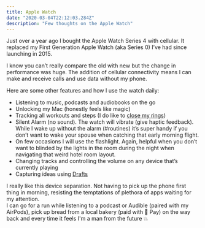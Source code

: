 ```yaml
---
title: Apple Watch
date: "2020-03-04T22:12:03.284Z"
description: "Few thoughts on the Apple Watch"
---
```


Just over a year ago I bought the Apple Watch Series 4 with cellular.
It replaced my First Generation Apple Watch (aka Series 0) I’ve had since launching in 2015.
 
I know you can’t really compare the old with new but the change in performance was huge.  The addition of cellular connectivity means I can make and receive calls and use data without my phone. 

Here are some other features and how I use the watch daily: 
* Listening to music, podcasts and audiobooks on the go
* Unlocking my Mac (honestly feels like magic) 
* Tracking all workouts and steps (I do like to [close my rings](https://www.apple.com/uk/watch/close-your-rings/))
* Silent Alarm (no sound). The watch will vibrate (give haptic feedback). While I wake up without the alarm (#routines) it’s super handy if you don’t want to wake your spouse when catching that early morning flight.
* On few occasions I will use the flashlight. Again, helpful when you don’t want to blinded by the lights in the room during the night when navigating that weird hotel room layout. 
* Changing tracks and controlling the volume on any device that’s currently playing 
* Capturing ideas using [Drafts](https://birchtree.me/blog/drafts-5-on-apple-watch-review/)

I really like this device separation. Not having to pick up the phone first thing in morning, resisting the temptations of plethora of apps waiting for my attention.<br/>
I can go for a run while listening to a podcast or Audible (paired with my AirPods), pick up bread from a local bakery (paid with  Pay) on the way back and every time it feels I'm a man from the future 💥
